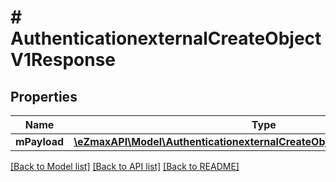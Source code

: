 # # AuthenticationexternalCreateObjectV1Response

## Properties

Name | Type | Description | Notes
------------ | ------------- | ------------- | -------------
**mPayload** | [**\eZmaxAPI\Model\AuthenticationexternalCreateObjectV1ResponseMPayload**](AuthenticationexternalCreateObjectV1ResponseMPayload.md) |  |

[[Back to Model list]](../../README.md#models) [[Back to API list]](../../README.md#endpoints) [[Back to README]](../../README.md)

